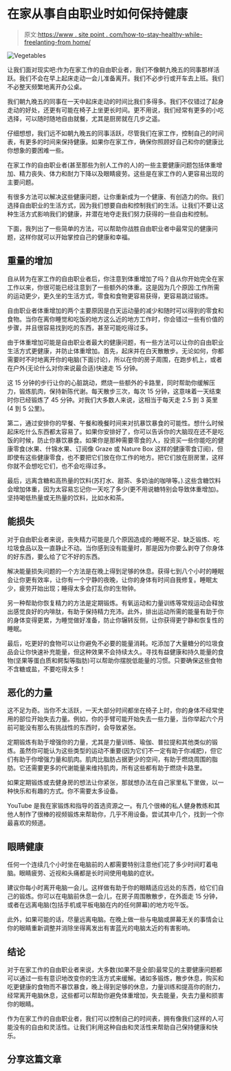 # 在家从事自由职业时如何保持健康

> 原文:[https://www . site point . com/how-to-stay-healthy-while-freelanting-from home/](https://www.sitepoint.com/how-to-stay-healthy-while-freelancing-from-home/)

![Vegetables](../Images/57315374169d3034d019b64d1b700797.png)

让我们面对现实吧:作为在家工作的自由职业者，我们不像朝九晚五的同事那样活跃。我们不会在早上起床走动一会儿准备离开。我们不必步行或开车去上班。我们不必整天频繁地离开办公桌。

我们朝九晚五的同事在一天中起床走动的时间比我们多得多。我们不仅错过了起身走动的好处，还更有可能在椅子上坐更长时间。更不用说，我们经常有更多的小吃选择，可以随时随地自由就餐，尤其是厨房就在几步之遥。

仔细想想，我们远不如朝九晚五的同事活跃，尽管我们在家工作，控制自己的时间表，有更多的时间来保持健康。如果你在家工作，确保你照顾好自己和你的健康比你想象的要困难一些。

在家工作的自由职业者(甚至那些为别人工作的人)的一些主要健康问题包括体重增加、精力丧失、体力和耐力下降以及眼睛疲劳。这些是在家工作的人更容易出现的主要问题。

有很多方法可以解决这些健康问题，让你重新成为一个健康、有创造力的你。我们选择自由职业的生活方式，因为我们想要自由和控制我们的生活。让我们不要让这种生活方式影响我们的健康，并潜在地夺走我们努力获得的一些自由和控制。

下面，我列出了一些简单的方法，可以帮助你战胜自由职业者中最常见的健康问题，这样你就可以开始掌控自己的健康和幸福。

## 重量的增加

自从转为在家工作的自由职业者后，你注意到体重增加了吗？自从你开始完全在家工作以来，你很可能已经注意到了一些额外的体重。这是因为几个原因:工作所需的运动更少，更久坐的生活方式，零食和食物更容易获得，更容易跳过锻炼。

自由职业者体重增加的两个主要原因是白天运动量的减少和随时可以得到的零食和食物。当你在离你睡觉和吃饭的地方这么近的地方工作时，你会错过一些有价值的步骤，并且很容易找到吃的东西，甚至可能吃得过多。

由于体重增加可能是自由职业者最大的健康问题，有一些方法可以让你的自由职业生活方式更健康，并防止体重增加。首先，起床并在白天散散步。无论如何，你都需要时不时地离开你的电脑(下面讨论)，所以在你的房子周围，在跑步机上，或者在户外(无论什么对你来说最合适)快速走 15 分钟。

这 15 分钟的步行让你的心脏跳动，燃烧一些额外的卡路里，同时帮助你缓解压力，锻炼肌肉，保持新陈代谢。每天散步三次，每次 15 分钟，这意味着一天结束时你已经锻炼了 45 分钟。对我们大多数人来说，这相当于每天走 2.5 到 3 英里(4 到 5 公里)。

第二，通过安排你的早餐、午餐和晚餐时间来对抗暴饮暴食的可能性。想什么时候起床吃什么东西都太容易了。如果你安排好了，你可以告诉你的大脑现在还不是吃饭的时候，防止你暴饮暴食。如果你是那种需要零食的人，投资买一些你能吃的健康零食(水果、什锦水果、订阅像 Graze 或 Nature Box 这样的健康零食订阅)，但即使有这些健康零食，也不要把它们放在你工作的地方。把它们放在厨房里，这样你就不会想吃它们，也不会吃得过多。

最后，远离含糖和高热量的饮料(苏打水、甜茶、多奶油的咖啡等。).这些含糖饮料会增加体重，因为太容易忘记你一天吃了多少(更不用说糖特别会导致体重增加)。坚持喝低热量或无热量的饮料，比如水和茶。

## 能损失

对于自由职业者来说，丧失精力可能是几个原因造成的:睡眠不足、缺乏锻炼、吃垃圾食品以及一直静止不动。当你感到没有能量时，那是因为你要么剥夺了你身体的好东西，要么给了它不好的东西。

解决能量损失问题的一个方法是在晚上得到足够的休息。获得七到八个小时的睡眠会让你更有效率，让你有一个宁静的夜晚，让你的身体有时间自我修复。睡眠太少，疲劳开始出现；睡得太多会打乱你的生物钟。

另一种帮助你恢复精力的方法是定期锻炼。有氧运动和力量训练等常规运动会释放出感觉良好的内啡肽，有助于保持精力充沛。此外，排出运动所需的能量有助于你的身体变得更累，为睡觉做好准备，防止你辗转反侧，让你获得更宁静和恢复性的睡眠。

最后，吃更好的食物可以让你避免不必要的能量消耗。吃添加了大量糖分的垃圾食品会让你快速补充能量，但这种效果不会持续太久。寻找有益健康和持久能量的食物(坚果等蛋白质和鳄梨等脂肪)可以帮助你摆脱低能量的习惯。只要确保这些食物不含糖或盐，不要吃得太多！

## 恶化的力量

这不足为奇。当你不太活跃，一天大部分时间都坐在椅子上时，你的身体不经常使用的部位开始失去力量。例如，你的手臂可能开始失去一些力量，当你举起六个月前可能没有那么有挑战性的东西时，会导致紧张。

定期锻炼有助于增强你的力量，尤其是力量训练、瑜伽、普拉提和其他类似的锻炼。虽然你可能认为这些类型的运动不重要(因为它们不一定有助于你减肥)，但它们有助于你增强力量和肌肉。肌肉比脂肪占据更少的空间，有助于燃烧周围的脂肪。它还需要更多的代谢能量来维持肌肉，所有这些都有助于燃烧卡路里。

如果定期锻炼或去健身房的想法让你紧张，那就想办法在自己家里私下里做，以一种快乐和有趣的方式。你不需要太多设备。

YouTube 是我在家锻炼和指导的首选资源之一。有几个很棒的私人健身教练和其他人制作了很棒的视频锻炼来帮助你，几乎不用设备。尝试其中几个，找到一个你最喜欢的频道。

## 眼睛健康

任何一个连续几个小时坐在电脑前的人都需要特别注意他们花了多少时间盯着电脑。眼睛疲劳、近视和头痛都是长时间使用电脑的症状。

建议你每小时离开电脑一会儿。这样做有助于你的眼睛适应远处的东西，给它们自己的锻炼。你可以在电脑前休息一会儿，在房子周围散散步，在外面走 15 分钟，或者在远离电脑(包括手机或平板电脑在内的任何屏幕)的地方吃午饭。

此外，如果可能的话，尽量远离电脑。在晚上做一些与电脑或屏幕无关的事情会让你的眼睛重新调整并消除坐得离发出有害蓝光的电脑太近的有害影响。

## 结论

对于在家工作的自由职业者来说，大多数(如果不是全部)最常见的主要健康问题都可以通过一些有意识地改变你的生活方式来缓解。诸如多锻炼，散步休息，购买和吃更健康的食物而不暴饮暴食，晚上得到足够的休息，力量训练和提高你的耐力，经常离开电脑休息，这些都可以帮助你避免体重增加，失去能量，失去力量和损害你的眼睛。

作为在家工作的自由职业者，我们可以控制自己的时间表，拥有像我们这样的人可能没有的自由和灵活性。让我们利用这种自由和灵活性来帮助自己保持健康和快乐。

## 分享这篇文章